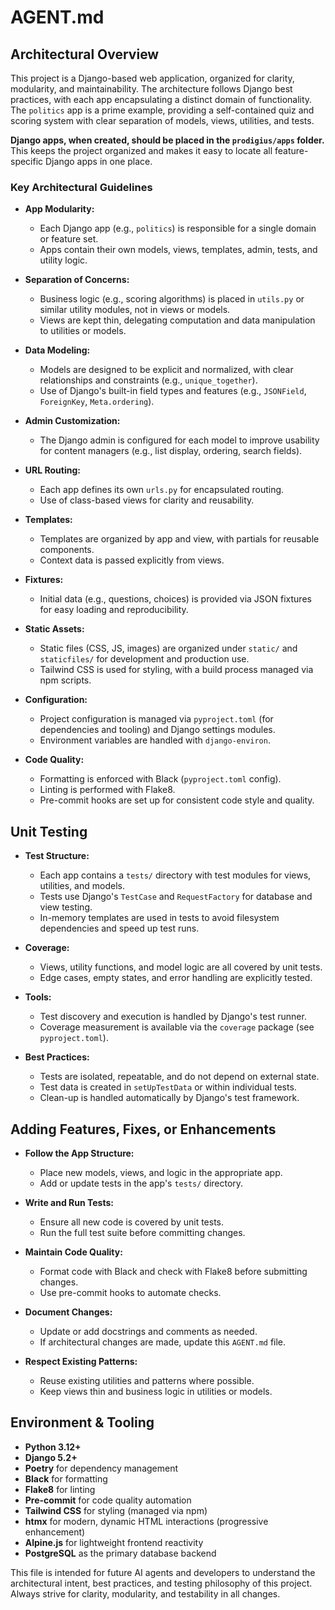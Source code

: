# AGENT.md

## Architectural Overview

This project is a Django-based web application, organized for clarity, modularity, and maintainability. The architecture follows Django best practices, with each app encapsulating a distinct domain of functionality. The `politics` app is a prime example, providing a self-contained quiz and scoring system with clear separation of models, views, utilities, and tests.

**Django apps, when created, should be placed in the `prodigius/apps` folder.** This keeps the project organized and makes it easy to locate all feature-specific Django apps in one place.

### Key Architectural Guidelines

- **App Modularity:**
  - Each Django app (e.g., `politics`) is responsible for a single domain or feature set.
  - Apps contain their own models, views, templates, admin, tests, and utility logic.

- **Separation of Concerns:**
  - Business logic (e.g., scoring algorithms) is placed in `utils.py` or similar utility modules, not in views or models.
  - Views are kept thin, delegating computation and data manipulation to utilities or models.

- **Data Modeling:**
  - Models are designed to be explicit and normalized, with clear relationships and constraints (e.g., `unique_together`).
  - Use of Django's built-in field types and features (e.g., `JSONField`, `ForeignKey`, `Meta.ordering`).

- **Admin Customization:**
  - The Django admin is configured for each model to improve usability for content managers (e.g., list display, ordering, search fields).

- **URL Routing:**
  - Each app defines its own `urls.py` for encapsulated routing.
  - Use of class-based views for clarity and reusability.

- **Templates:**
  - Templates are organized by app and view, with partials for reusable components.
  - Context data is passed explicitly from views.

- **Fixtures:**
  - Initial data (e.g., questions, choices) is provided via JSON fixtures for easy loading and reproducibility.

- **Static Assets:**
  - Static files (CSS, JS, images) are organized under `static/` and `staticfiles/` for development and production use.
  - Tailwind CSS is used for styling, with a build process managed via npm scripts.

- **Configuration:**
  - Project configuration is managed via `pyproject.toml` (for dependencies and tooling) and Django settings modules.
  - Environment variables are handled with `django-environ`.

- **Code Quality:**
  - Formatting is enforced with Black (`pyproject.toml` config).
  - Linting is performed with Flake8.
  - Pre-commit hooks are set up for consistent code style and quality.

## Unit Testing

- **Test Structure:**
  - Each app contains a `tests/` directory with test modules for views, utilities, and models.
  - Tests use Django's `TestCase` and `RequestFactory` for database and view testing.
  - In-memory templates are used in tests to avoid filesystem dependencies and speed up test runs.

- **Coverage:**
  - Views, utility functions, and model logic are all covered by unit tests.
  - Edge cases, empty states, and error handling are explicitly tested.

- **Tools:**
  - Test discovery and execution is handled by Django's test runner.
  - Coverage measurement is available via the `coverage` package (see `pyproject.toml`).

- **Best Practices:**
  - Tests are isolated, repeatable, and do not depend on external state.
  - Test data is created in `setUpTestData` or within individual tests.
  - Clean-up is handled automatically by Django's test framework.

## Adding Features, Fixes, or Enhancements

- **Follow the App Structure:**
  - Place new models, views, and logic in the appropriate app.
  - Add or update tests in the app's `tests/` directory.

- **Write and Run Tests:**
  - Ensure all new code is covered by unit tests.
  - Run the full test suite before committing changes.

- **Maintain Code Quality:**
  - Format code with Black and check with Flake8 before submitting changes.
  - Use pre-commit hooks to automate checks.

- **Document Changes:**
  - Update or add docstrings and comments as needed.
  - If architectural changes are made, update this `AGENT.md` file.

- **Respect Existing Patterns:**
  - Reuse existing utilities and patterns where possible.
  - Keep views thin and business logic in utilities or models.

## Environment & Tooling

- **Python 3.12+**
- **Django 5.2+**
- **Poetry** for dependency management
- **Black** for formatting
- **Flake8** for linting
- **Pre-commit** for code quality automation
- **Tailwind CSS** for styling (managed via npm)
- **htmx** for modern, dynamic HTML interactions (progressive enhancement)
- **Alpine.js** for lightweight frontend reactivity
- **PostgreSQL** as the primary database backend

This file is intended for future AI agents and developers to understand the architectural intent, best practices, and testing philosophy of this project. Always strive for clarity, modularity, and testability in all changes.
